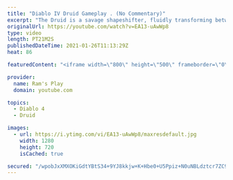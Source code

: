 ```yaml
---
title: "Diablo IV Druid Gameplay . (No Commentary)"
excerpt: "The Druid is a savage shapeshifter, fluidly transforming between the forms of a towering bear or a vicious werewolf to fight alongside the creatures of the wild."
originalUrl: https://youtube.com/watch?v=EA13-uAwWp8
type: video
length: PT21M2S
publishedDateTime: 2021-01-26T11:13:29Z
heat: 86

featuredContent: "<iframe width=\"800\" height=\"500\" frameborder=\"0\" src=\"https://www.youtube.com/embed/EA13-uAwWp8\" allow=\"accelerometer; autoplay; encrypted-media; gyroscope; picture-in-picture\" allowfullscreen></iframe>"

provider:
  name: Ram's Play
  domain: youtube.com

topics:
  - Diablo 4
  - Druid

images:
  - url: https://i.ytimg.com/vi/EA13-uAwWp8/maxresdefault.jpg
    width: 1280
    height: 720
    isCached: true

secured: "/wpobJxXMXOKiGdtYBtS34+9YJ8kkjw+K+Hbe0+U5Ppiz+N0uNBLdztcr7ZC930u0ZNRcjTqZZnYA0HPFAJ67+RqS0I2/QPP8ZmCxiApbEBHzZiiwpYbenffrKXYyx8HxXV0qTXlHyMU74PuUxp5GGnj2Ox97JjcZrMbcq7C+nLZC7QxXp4P6dNH1nc303jyr4D++b0BdlI8gooMdGWYhO2kGkJb3/dbUNmZ9NuOPVTQavmaTXUgx9SResr5KqoD2ZSOtVYfGExGV2nMdbA3K1s1m9WNoDQ7H/GfbflIMXIlyqEs5lw7c/vqhkCej7ZbBrg4R2tJKd+256u4b8yDGjJoq1WEiH7dho/W6++Y1nM3BFtDAtaFbGABOLXpNEDBKPLvvAcs9TRBhsQbYKJZ4XGInmK12Py3DprAPn8FQnuPLE0eXgaEverdAnIwjPN6;PVe5KDvTgm7/MyKJ8TNWnQ=="
---
```


